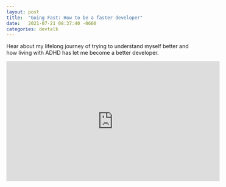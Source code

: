 ```yaml
---
layout: post
title:  "Going Fast: How to be a faster developer"
date:   2021-07-21 08:37:40 -0600
categories: devtalk
---
```


Hear about my lifelong journey of trying to understand myself better and how living with ADHD has let me become a better developer.

<iframe width="560" height="315" src="https://www.youtube.com/embed/nY1ZnUBBcjo" frameborder="0" allow="autoplay; encrypted-media" allowfullscreen></iframe>
